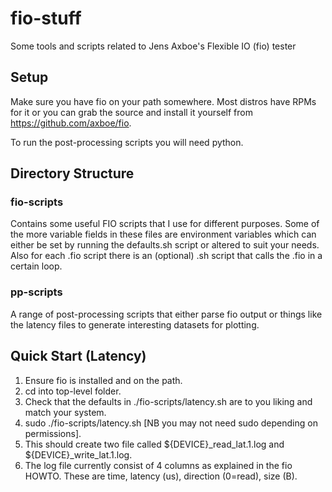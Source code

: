 # fio-stuff
Some tools and scripts related to Jens Axboe's Flexible IO (fio) tester

## Setup

Make sure you have fio on your path somewhere. Most distros have RPMs
for it or you can grab the source and install it yourself from
https://github.com/axboe/fio. 

To run the post-processing scripts you will need python.

## Directory Structure

### fio-scripts

Contains some useful FIO scripts that I use for different
purposes. Some of the more variable fields in these files are
environment variables which can either be set by running the
defaults.sh script or altered to suit your needs. Also for each .fio
script there is an (optional) .sh script that calls the .fio in a
certain loop.

### pp-scripts

A range of post-processing scripts that either parse fio output or
things like the latency files to generate interesting datasets for
plotting.

## Quick Start (Latency)

1. Ensure fio is installed and on the path.
2. cd into top-level folder.
3. Check that the defaults in ./fio-scripts/latency.sh are to you
liking and match your system.
4. sudo ./fio-scripts/latency.sh [NB you may not need sudo depending
on permissions]. 
5. This should create two file called ${DEVICE}_read_lat.1.log and
${DEVICE}_write_lat.1.log. 
6. The log file currently consist of 4 columns as explained in the fio
HOWTO. These are time, latency (us), direction (0=read), size (B).